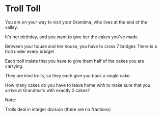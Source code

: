 # Troll Toll

You are on your way to visit your Grandma, who lives at the end of the valley.

It's her birthday, and you want to give her the cakes you've made.

Between your house and her house, you have to cross 7 bridges
There is a troll under every bridge!

Each troll insists that you have to give them half of the cakes you are carrying.  

They are kind trolls, so they each give you back a single cake.  

How many cakes do you have to leave home with to make sure that you arrive at Grandma's with exactly 2 cakes?

Note: 

Trolls deal in integer division (there are no fractions)